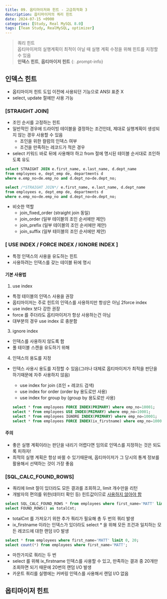 ```yaml
---
title: 09. 옵티마이저와 힌트 - 고급최적화 3
description: 옵티마이저의 쿼리 힌트
date: 2024-07-15 +0900
categories: [Study, Real MySQL 8.0]
tags: [Team Study, RealMySQL, optimizer]
---
```


> 쿼리 힌트 <br>
> 옵티마이저의 실행계획이 최적이 아닐 때 실행 계획 수정을 위해 힌트를 지정할 수 있음 <br>
> <b>인덱스 힌트</b>, <b>옵티마이저 힌트</b>
{: .prompt-info}

## <b>인덱스 힌트</b>
- 옵티마이저 힌트 도입 이전에 사용되던 기능으로 ANSI 표준 X
- select, update 절에만 사용 가능

### [STRAIGHT JOIN]
- 조인 순서를 고정하는 힌트
- 일반적인 경우에 드라이빙 테이블을 결정하는 조건인데, 제대로 실행계획이 생성되지 않는 경우 사용할 수 있음
  - 조인을 위한 컬럼의 인덱스 여부
  - 조건을 만족하는 레코드가 적은 경우
- select 키워드 바로 뒤에 사용해야 하고 from 절에 명시된 테이블 순서대로 조인하도록 유도

```sql
select STRAIGHT JOIN e.first_name, e.last_name, d.dept_name
from employees e, dept_emp de, departments d
where e.emp_no=de.emp_no and d.dept_no=de.dept_no;

select /*STRAIGHT JOIN*/ e.first_name, e.last_name, d.dept_name
from employees e, dept_emp de, departments d
where e.emp_no=de.emp_no and d.dept_no=de.dept_no;
```

- 비슷한 역할
  - join_fixed_order (straight join 동일)
  - join_order (일부 테이블의 조인 순서에만 제안)
  - join_prefix (일부 테이블의 조인 순서에만 제안)
  - join_suffix (일부 테이블의 조인 순서에만 제안)

### [ USE INDEX / FORCE INDEX / IGNORE INDEX ]
- 특정 인덱스의 사용을 유도하는 힌트
- 사용하려는 인덱스를 갖는 테이블 뒤에 명시

#### 기본 사용법
1. use index
- 특정 테이블의 인덱스 사용을 권장
- 옵티마이저는 주로 힌트의 인덱스를 사용하지만 항상은 아님
2force index
- use index 보다 강한 권장
- force 를 주더라도 옵티마이저가 항상 사용하는건 아님
- 대부분의 경우 use index 로 충분함
3. ignore index
- 인덱스를 사용하지 않도록 함
- 풀 테이블 스캔을 유도하기 위해
4. 인덱스의 용도를 지정
- 인덱스 사용시 용도를 지정할 수 있음(그러나 대체로 옵티마이저가 최적을 판단을 하기때문에 자주 사용하지 않음)
  - use index for join (조인 + 레코드 검색)
  - use index for order (order by 용도로만 사용)
  - use index for group by (group by 용도로만 사용)

  ```sql
  select * from employees FORCE INDEX(PRIMARY) where emp_no=10001;   -- 클러스터링 인덱스는 PRIMARY 라고 단순하게 표시
  select * from employees USE INDEX(PRIMARY) where emp_no=10001;
  select * from employees IGNORE INDEX(PRIMARY) where emp_no=10001;
  select * from employees FORCE INDEX(ix_firstname) where emp_no=10001;
  ```

#### 주의
- 좋은 실행 계획이라는 판단을 내리기 어렵다면 임의로 인덱스를 지정하는 것은 되도록 피하자!
- 최적의 실행 계획은 항상 바뀔 수 있기때문에, 옵티마이저가 그 당시의 통계 정보를 활용해서 선택하는 것이 가장 좋음

### [SQL_CALC_FOUND_ROWS]
- 쿼리에 limit 절이 있더라도 모든 결과를 조회하고, limit 개수만을 리턴
- 개발자의 편의를 위한(데이터 확인 등) 힌트값이므로 <u>사용하지 않아야 함</u>
```sql
select SQL_CALC_FOUND_ROWS * from employees where first_name='MATT' limit 20;
select FOUND_ROWS() as totalCnt;
```
- totalCnt 를 가져오기 위한 추가 쿼리가 필요해 총 두 번의 쿼리 발생
- ix_firstname 이라는 인덱스가 있더라도 select * 을 위해 모든 조건과 일치하는 모든 레코드에 대한 랜덤 I/O 발생

```sql
select * from employees where first_name='MATT' limit 0, 20;
select count(*) from employees where first_name='MATT';
```
- 마찬가지로 쿼리는 두 번 
- select 를 위해 ix_firstname 인덱스를 사용할 수 있고, 만족하는 결과 중 20개만 조회하면 되기 때문에 20번의 랜덤 I/O 발생
- 카운트 쿼리를 실행에는 커버링 인덱스를 사용해서 랜덤 I/O 없음

## <b>옵티마이저 힌트</b>
